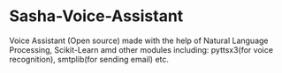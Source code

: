 # Sasha-Voice-Assistant
Voice Assistant (Open source) made with the help of Natural Language Processing, Scikit-Learn amd other modules including: pyttsx3(for voice recognition), smtplib(for sending email) etc.
